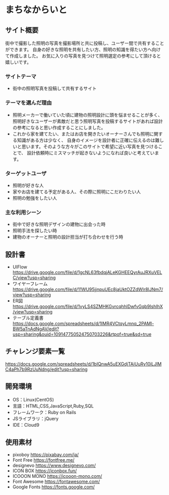 # まちなからいと

## サイト概要
街中で撮影した照明の写真を撮影場所と共に投稿し、ユーザー間で共有することができます。
自身の好きな照明を共有したい方、照明の知識を得たい方へ向けて作成しました。
お気に入りの写真を見つけて照明選定の参考にして頂けると嬉しいです。

### サイトテーマ
- 街中の照明写真を投稿して共有するサイト

### テーマを選んだ理由
- 照明メーカーで働いていた頃に建物の照明設計に頭を悩ませることが多く、
照明好きなユーザーが素敵だと思う照明写真を投稿するサイトがあれば設計の参考になると思い作成することにしました。
- これから家を建てたい、またはお店を開きたいオーナーさんでも照明に関する知識がある方は少なく、
自身のイメージを設計者に正確に伝えるのは難しいと思います。そのような方々がこのサイトで希望に近い写真を見つけることで、
設計依頼時にミスマッチが起きないようになれば良いと考えています。

### ターゲットユーザ
- 照明が好きな人
- 家やお店を建てる予定がある人、その際に照明にこだわりたい人
- 照明の勉強をしたい人

### 主な利用シーン
- 街中で好きな照明デザインの建物に出会った時
- 照明手法を探したい時
- 建物のオーナーと照明の設計担当が打ち合わせを行う時

## 設計書
- UIFlow  https://drive.google.com/file/d/1gcNL63fbdqjALeKGHEEQyrAuJRXuVELC/view?usp=sharing
- ワイヤーフレーム  https://drive.google.com/file/d/11WU95jjnpuUEc8jaUktOZZdWIr8lJNm7/view?usp=sharing
- ER図  https://drive.google.com/file/d/1vyLS4SZMHKGvrcqhhlDwfvGqb9IshIhX/view?usp=sharing
- テーブル定義書  https://docs.google.com/spreadsheets/d/1lMR4VCtqyLmnq_2PAMl-BW5aTnAdNgAV/edit?usp=sharing&ouid=109147750524750703226&rtpof=true&sd=true

## チャレンジ要素一覧
https://docs.google.com/spreadsheets/d/1bIQnwA5uEXGdjTAiUuRy10iLJlMC4aPh7b9RzUuNdng/edit?usp=sharing

## 開発環境
- OS：Linux(CentOS)
- 言語：HTML,CSS,JavaScript,Ruby,SQL
- フレームワーク：Ruby on Rails
- JSライブラリ：jQuery
- IDE：Cloud9

## 使用素材
- pixoboy      https://pixabay.com/ja/
- Font Free    https://fontfree.me/
- designevo    https://www.designevo.com/
- ICON BOX     https://iconbox.fun/
- ICOOON MONO  https://icooon-mono.com/
- Font Awesome https://fontawesome.com/
- Google Fonts https://fonts.google.com/